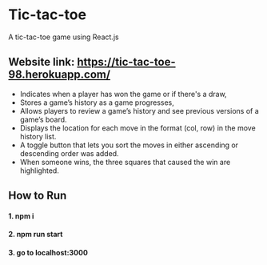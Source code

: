 # Tic-tac-toe
A tic-tac-toe game using React.js

## Website link: https://tic-tac-toe-98.herokuapp.com/

* Indicates when a player has won the game or if there's a draw,
* Stores a game’s history as a game progresses,
* Allows players to review a game’s history and see previous versions of a game’s board.
* Displays the location for each move in the format (col, row) in the move history list.
* A toggle button that lets you sort the moves in either ascending or descending order was added.
* When someone wins, the three squares that caused the win are highlighted.



## How to Run
#### 1. npm i ####
#### 2. npm run start ####
#### 3. go to localhost:3000 ####

